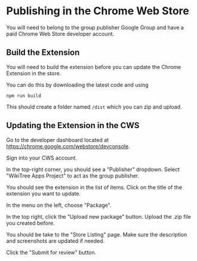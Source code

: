# Publishing in the Chrome Web Store

You will need to belong to the group publisher Google Group and have a paid Chrome Web Store developer account.

## Build the Extension

You will need to build the extension before you can update the Chrome Extension in the store.

You can do this by downloading the latest code and using

`npm run build`

This should create a folder named `/dist` which you can zip and upload.

## Updating the Extension in the CWS

Go to the developer dashboard located at https://chrome.google.com/webstore/devconsole.

Sign into your CWS account.

In the top-right corner, you should see a "Publisher" dropdown. Select "WikiTree Apps Project" to act as the group publisher.

You should see the extension in the list of items. Click on the title of the extension you want to update.

In the menu on the left, choose "Package".

In the top right, click the "Upload new package" button. Upload the .zip file you created before.

You should be take to the "Store Listing" page. Make sure the description and screenshots are updated if needed.

Click the "Submit for review" button.